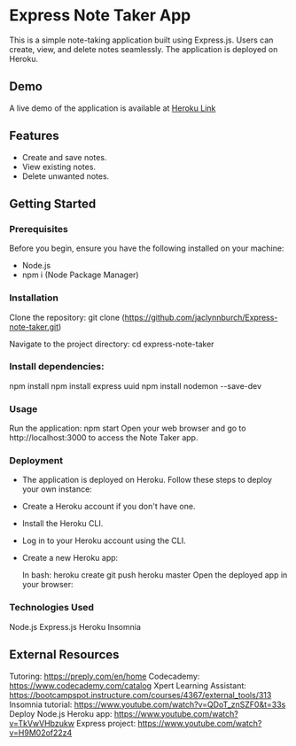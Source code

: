 # Express Note Taker App

This is a simple note-taking application built using Express.js. Users can create, view, and delete notes seamlessly. The application is deployed on Heroku.

## Demo

A live demo of the application is available at [Heroku Link](https://frozen-everglades-12046-e64b2284399d.herokuapp.com/notes)

## Features

- Create and save notes.
- View existing notes.
- Delete unwanted notes.

## Getting Started

### Prerequisites

Before you begin, ensure you have the following installed on your machine:
- Node.js
- npm i (Node Package Manager)

### Installation
Clone the repository:
   git clone (https://github.com/jaclynnburch/Express-note-taker.git)

Navigate to the project directory:
cd express-note-taker

### Install dependencies:

npm install
npm install express uuid
npm install nodemon --save-dev

### Usage
Run the application:
npm start
Open your web browser and go to http://localhost:3000 to access the Note Taker app.

### Deployment
- The application is deployed on Heroku. Follow these steps to deploy your own instance:
- Create a Heroku account if you don't have one.
- Install the Heroku CLI.
- Log in to your Heroku account using the CLI.
- Create a new Heroku app:

    In bash:
    heroku create
    git push heroku master
    Open the deployed app in your browser:

### Technologies Used
Node.js
Express.js
Heroku
Insomnia

## External Resources
Tutoring: https://preply.com/en/home
Codecademy: https://www.codecademy.com/catalog
Xpert Learning Assistant: https://bootcampspot.instructure.com/courses/4367/external_tools/313
Insomnia tutorial: https://www.youtube.com/watch?v=QDoT_znSZF0&t=33s
Deploy Node.js Heroku app: https://www.youtube.com/watch?v=TkVwVHbzukw
Express project: https://www.youtube.com/watch?v=H9M02of22z4
